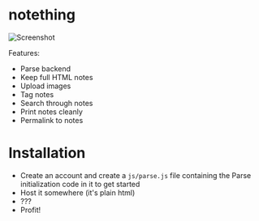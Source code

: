 notething
=========

![Screenshot](http://f.cl.ly/items/0Y0y3s3W3j41321k2F16/Screen%20Shot%202013-05-23%20at%208.57.16%20PM.png)

Features:
- Parse backend 
- Keep full HTML notes
- Upload images
- Tag notes
- Search through notes
- Print notes cleanly
- Permalink to notes

# Installation

- Create an account and create a `js/parse.js` file containing the Parse initialization code in it to get started
- Host it somewhere (it's plain html)
- ???
- Profit!
